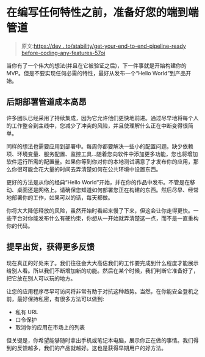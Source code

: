 # 在编写任何特性之前，准备好您的端到端管道

> 原文:[https://dev . to/atability/get-your-end-to-end-pipeline-ready before-coding-any-features-57oi](https://dev.to/tability/get-your-end-to-end-pipeline-ready-before-coding-any-features-57oi)

当你有了一个伟大的想法(并且在它被验证之后)，下一件事就是开始构建你的 MVP。但是不要实现任何必需的特性，最好从发布一个“Hello World”到产品开始。

## 后期部署管道成本高昂

许多团队已经采用了持续集成，因为它允许他们更快地前进。通过尽早地将每个人的工作整合到主线中，您减少了冲突的风险，并且使理解什么正在中断变得很简单。

同样的想法也需要应用到部署中。每周你都要解决一些小的配置问题。缺少依赖项、环境变量、服务配置、监控工具...随着您向软件中添加更多功能，您也将增加软件运行所需的配置量。如果你等到你对你的本地测试满意了才发布你的应用，那么你很可能会花大量的时间去弄清楚如何在公共环境中设置东西。

更好的方法是从你的经典“Hello World”开始，并在你的作品中发布。不管是在移动、桌面还是网络上。请确保您知道如何部署您正在构建的东西。然后尽早、经常地部署你的工作，如果可以的话，每天都做。

你将大大降低释放的风险，虽然开始时看起来慢了下来，但这会让你走得更快。一些平台对你能发布什么有硬约束，你想从一开始就弄清楚这一点，而不是一直重构你的代码。

## 提早出货，获得更多反馈

现在真正的好处来了。我们往往会大大高估我们的工作要完成到什么程度才能展示给别人看。所以我们不断增加新的功能。然后在某个时候，我们判断它准备好了，把它放在别人可以玩的地方。

让您的应用程序尽早可访问将非常有助于对抗这种趋势。当然，在你能安全登机之前，最好保持私密，有很多方法可以做到:

*   私有 URL
*   口令保护
*   取消你的应用在市场上的列表

但关键是，你希望能够随时拿出手机或笔记本电脑，展示你正在做的事情。我们得到的反馈越多，我们的产品就越好。这也是获得早期用户的好方法。